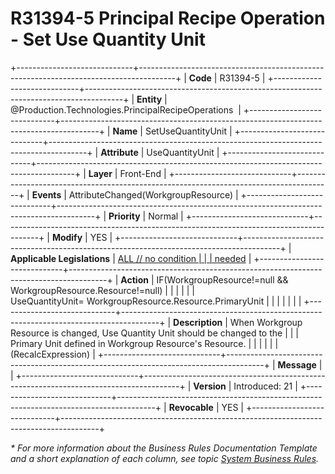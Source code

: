 ﻿---
erp.type: front-end-business-rule
erp.entity: Production.Technologies.PrincipalRecipeOperations
---

# R31394-5 Principal Recipe Operation - Set Use Quantity Unit
+-----------------------------+---------------------------------------------------------------------------------------+
| **Code**                    | R31394-5                                                                              |
+-----------------------------+---------------------------------------------------------------------------------------+
| **Entity**                  | @Production.Technologies.PrincipalRecipeOperations                                    |
+-----------------------------+---------------------------------------------------------------------------------------+
| **Name**                    | SetUseQuantityUnit                                                                    |
+-----------------------------+---------------------------------------------------------------------------------------+
| **Attribute**               | UseQuantityUnit                                                                       |
+-----------------------------+---------------------------------------------------------------------------------------+
| **Layer**                   | Front-End                                                                             |
+-----------------------------+---------------------------------------------------------------------------------------+
| **Events**                  | AttributeChanged(WorkgroupResource)                                                   |
+-----------------------------+---------------------------------------------------------------------------------------+
| **Priority**                | Normal                                                                                |
+-----------------------------+---------------------------------------------------------------------------------------+
| **Modify**                  | YES                                                                                   |
+-----------------------------+---------------------------------------------------------------------------------------+
| **Applicable Legislations** | [ALL // no condition                                                                  |
|                             | needed](xref:applicable-legislations)                                                 |
+-----------------------------+---------------------------------------------------------------------------------------+
| **Action**                  | IF(WorkgroupResource!=null && WorkgroupResource.Resource!=null)                       |
|                             |                                                                                       |
|                             | UseQuantityUnit= WorkgroupResource.Resource.PrimaryUnit                               |
|                             |                                                                                       |
|                             |                                                                                       |
+-----------------------------+---------------------------------------------------------------------------------------+
| **Description**             | When Workgroup Resource is changed, Use Quantity Unit should be changed to the        |
|                             | Primary Unit defined in Workgroup Resource\'s Resource.                               |
|                             |                                                                                       |
|                             | (RecalcExpression)                                                                    |
+-----------------------------+---------------------------------------------------------------------------------------+
| **Message**                 |                                                                                       |
+-----------------------------+---------------------------------------------------------------------------------------+
| **Version**                 | Introduced: 21                                                                        |
+-----------------------------+---------------------------------------------------------------------------------------+
| **Revocable**               | YES                                                                                   |
+-----------------------------+---------------------------------------------------------------------------------------+

*\* For more information about the Business Rules Documentation Template and a short explanation of each column, see
topic [System Business Rules](../templates/template-description-system-business-rules.md).*

